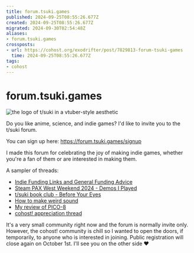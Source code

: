 ```yaml
---
title: forum.tsuki.games
published: 2024-09-25T08:55:26.677Z
created: 2024-09-25T08:55:26.677Z
migrated: 2024-09-30T02:54:48Z
aliases:
- forum.tsuki.games
crossposts:
- url: https://cohost.org/exodrifter/post/7829813-forum-tsuki-games
  time: 2024-09-25T08:55:26.677Z
tags:
- cohost
---
```


# forum.tsuki.games

![the logo of t/suki in a vtuber-style aesthetic](20240925085526-tsuki.png)

Do you like anime, science, and indie games? I'd like to invite you to the t/suki forum.

You can sign up here: https://forum.tsuki.games/signup

I made this forum for celebrating the joy of making indie games, whether you're a fan of them or are interested in making them.

A sampler of threads:
- [Indie Funding Links and General Funding Advice](https://forum.tsuki.games/t/indie-funding-links-and-general-funding-advice/192)
- [Steam PAX West Weekend 2024 - Demos I Played](https://forum.tsuki.games/t/steam-pax-west-weekend-2024-demos-i-played/186)
- [t/suki book club - Before Your Eyes](https://forum.tsuki.games/t/t-suki-book-club-before-your-eyes/169)
- [How to make weird sound](https://forum.tsuki.games/t/how-to-make-weird-sound/182)
- [My review of PICO-8](https://forum.tsuki.games/t/my-review-of-pico-8/163)
- [cohost! appreciation thread](https://forum.tsuki.games/t/cohost-appreciation-thread/189)

It's a very small community right now and the forum is normally invite only. However, the cohost! community is chill so I wanted to open the doors, if temporarily, to anyone who is interested in joining. Public registration will close again on October 1st. I'll see you on the other side ❤️
